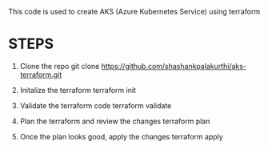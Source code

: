 This code is used to create AKS (Azure Kubernetes Service) using terraform 

# STEPS
1. Clone the repo 
       git clone https://github.com/shashankpalakurthi/aks-terraform.git 

2. Initalize the terraform
       terraform init 

3. Validate the terraform code 
       terraform validate 

4. Plan the terraform and review the changes
      terraform plan 

5. Once the plan looks good, apply the changes 
      terraform apply        